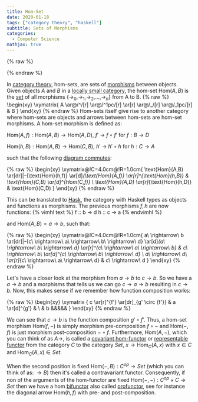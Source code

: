 ```yaml
---
title: Hom-Set
date: 2020-01-18
tags: ["category theory", "haskell"]
subtitle: Sets of Morphisms
categories:
  - Computer Science
mathjax: true
---
```


{% raw %}
<script>
  MathJax = {
    loader: {
      load: ['[custom]/xypic.js'],
      paths: {custom: 'https://beuke.org/js'}
    },
    tex: {
      packages: {'[+]': ['xypic']}
    }
  };
</script>
<script id="MathJax-script" src="https://cdn.jsdelivr.net/npm/mathjax@3.1.4/es5/tex-chtml-full.js"></script>
<script id="dark-toggle" src="/js/dark-toggle.js"></script>

{% endraw %}


In [category theory](https://en.wikipedia.org/wiki/Category_theory), hom-sets, are sets of [morphisms](https://en.wikipedia.org/wiki/Morphism) between objects. Given objects $A$ and $B$ in a [locally small category](https://en.wikipedia.org/wiki/Category_(mathematics)#Small_and_large_categories), the hom-set $\text{Hom}(A,B)$ is the [*set*](https://en.wikipedia.org/wiki/Set_(mathematics)) of all morphisms $\{\rightarrow_0,$$\rightarrow_1,$$\rightarrow_2,$$\dots,$$\rightarrow_n\}$ from A to B.
{% raw %}
\begin{xy}
\xymatrix{
A \ar@/^/[r]
  \ar@/^1pc/[r]
  \ar[r]
  \ar@/_/[r]
  \ar@/_1pc/[r]
  &
B
}
\end{xy}
{% endraw %}
Hom-sets itself give rise to another category where hom-sets are objects and arrows between hom-sets are hom-set morphisms. A hom-set morphism is defined as:

$\text{Hom}(A,f) : \text{Hom}(A,B) \rightarrow \text{Hom}(A,D)$,  $f'$ $\rightarrow$  $f \circ {f'}$ for $f : B \rightarrow D$

$\text{Hom}(h,B) : \text{Hom}(A,B) \rightarrow \text{Hom}(C,B)$,  $h'$ $\rightarrow$ $h' \circ {h}$ for $h : C \rightarrow A$

such that the following [diagram commutes](https://en.wikipedia.org/wiki/Commutative_diagram):

{% raw %}
\begin{xy}
\xymatrix@!C=4.0cm@!R=1.0cm{
\text{Hom}(A,B) \ar[dr]|-{\text{Hom}(h,f)} \ar[d]_{\text{Hom}(A,f)} \ar[r]^{\text{Hom}(h,B)} &
\text{Hom}(C,B) \ar[d]^{Hom(C,f)} \\
\text{Hom}(A,D) \ar[r]_{\text{Hom}(h,D)} & \text{Hom}(C,D)
}
\end{xy}
{% endraw %}

This can be translated to [Hask](https://wiki.haskell.org/Hask), the category with Haskell types as objects and functions as morphisms. The previous morphisms $f,h$ are now functions:
{% vimhl text %}
f :: b -> d
h :: c -> a
{% endvimhl %}

and $\text{Hom}(A,B) = a \rightarrow b$, such that:

{% raw %}
\begin{xy}
\xymatrix@!C=4.0cm@!R=1.0cm{
a\ \rightarrow\ b \ar[dr]|-{c\ \rightarrow\ a\ \rightarrow\ b\ \rightarrow\ d} \ar[d]_{a\ \rightarrow\ b\ \rightarrow\ d} \ar[r]^{c\ \rightarrow\ a\ \rightarrow\ b} &
c\ \rightarrow\ b\ \ar[d]^{c\ \rightarrow\ b\ \rightarrow\ d} \\
a\ \rightarrow\ d\ \ar[r]_{c\ \rightarrow\ a\ \rightarrow\ d} & c\ \rightarrow\ d
}
\end{xy}
{% endraw %}

Let's have a closer look at the morphism from $a \rightarrow b$ to $c \rightarrow b$. So we have a $a \rightarrow b$ and a morphisms that tells us we can go $c \rightarrow a \rightarrow b$ resulting in $c \rightarrow b$. Now, this makes sense if we remember how function composition works:

{% raw %}
\begin{xy}
\xymatrix {
  c \ar[r]^{f'} \ar[dr]_{g' \circ {f'}} &
  a \ar[d]^{g'} & \\ & b &&&&&
}
\end{xy}
{% endraw %}

We can see that $c \rightarrow b$ is the function composition $g' \circ {f'}$. Thus, a hom-set morphism $\text{Hom}(f,-)$ is simply morphism pre-composition $f \circ -$ and $\text{Hom}(-,f)$ is just morphism post-composition $- \circ f$. Furthermore, $\text{Hom}(A,-)$, which you can think of as $A \rightarrow$, is called a [covariant hom-functor](https://en.wikipedia.org/wiki/Functor#Covariance_and_contravariance) or [representable functor](https://en.wikipedia.org/wiki/Representable_functor)  from the category $C$ to the category $Set$, $x \rightarrow \text{Hom}_C(A,x)$ with $x \in C$ and $\text{Hom}_C(A,x) \in Set$.

When the second position is fixed $\text{Hom}(-,B): C^{op} \rightarrow Set$ (which you can think of as: $\rightarrow B$) then it's called a contravariant functor. Consequently, if non of the arguments of the hom-functor are fixed $\text{Hom}(−,−): C^{op} \times C \rightarrow Set$ then we have a hom [bifunctor](https://en.wikipedia.org/wiki/Functor#Bifunctors_and_multifunctors) also called [profunctor](https://en.wikipedia.org/wiki/Profunctor), see for instance the diagonal arrow $\text{Hom}(h,f)$ with pre- and post-composition.
